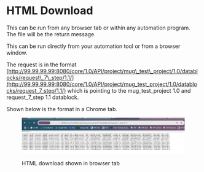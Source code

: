 # HTML Download

This can be run from any browser tab or within any automation program.  The file will be the return message.&#x20;

&#x20;This can be run directly from your automation tool or from a browser window.

The request is in the format  [http://99.99.99.99:8080/core/1.0/API/project/mug\_test\_project/1.0/datablocks/request\_7\_step/1.1/](http://99.99.99.99:8080/core/1.0/API/project/mug_test_project/1.0/datablocks/request_7_step/1.1/) which is pointing to the mug\_test\_project 1.0 and request\_7\_step 1.1 datablock.

&#x20;Shown below is the format in a Chrome tab.

&#x20;

<figure><img src="../../../../../../.gitbook/assets/image (18) (1) (1) (1) (1).png" alt=""><figcaption><p>HTML download shown in browser tab</p></figcaption></figure>
